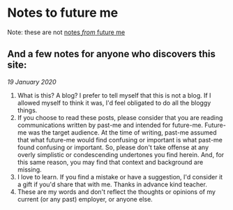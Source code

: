 # Notes to future me

Note: these are not [notes _from_ future me](https://www.youtube.com/watch?reload=9&v=SdT7r1OXFQ0)

## And a few notes for anyone who discovers this site:

*19 January 2020*

1. What is this? A blog? I prefer to tell myself that this is not a blog. If I allowed myself to think it was, I'd feel obligated to do all the bloggy things.
2. If you choose to read these posts, please consider that you are reading communications written by past-me and intended for future-me. Future-me was the target audience. At the time of writing, past-me assumed that what future-me would find confusing or important is what past-me found confusing or important. So, please don't take offense at any overly simplistic or condescending undertones you find herein. And, for this same reason, you may find that context and background are missing.
3. I love to learn. If you find a mistake or have a suggestion, I'd consider it a gift if you'd share that with me. Thanks in advance kind teacher.
4. These are my words and don't reflect the thoughts or opinions of my current (or any past) employer, or anyone else.
